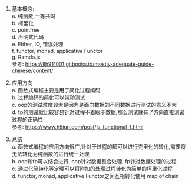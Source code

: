 1. 基本概念:  
a. 纯函数,一等共鸣  
b. 柯里化  
c. pointfree  
d. 声明式代码  
e. Either, IO, 错误处理  
f. functor, monad, applicative Functor  
g. Ramda.js  
参考: https://llh911001.gitbooks.io/mostly-adequate-guide-chinese/content/  

2. 应用方向  
a. 函数式编程主要是用于简化过程编码  
b. 过程编码的简化可以带动测试  
c. oop的测试难度较大是因为是面向数据的不同数据进行测试的意义不大  
d. fp的测试就比较容易针对过程不着眼于数据,那么测试就有了方向直接测试过程的正确性  
参考: https://www.h5jun.com/post/js-functional-1.html  

3. 总结  
a. 函数式编程的应用方向很广,针对于过程的都可以进行克里化的转化,需要将无法转化为纯函数的进行统一处理  
b. oop和fp可以结合进行, oop针对数据整合处理, fp针对数据处理的过程  
c. 通过化简转化等定理可以将附加的处理过程转化为简单的柯里化过程  
d. functor, monad, applicative Functor之间互相转化使用 map of chain   

